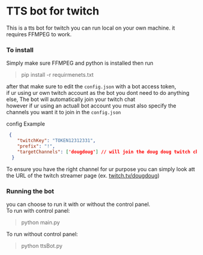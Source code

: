 # TTS bot for twitch
This is a tts bot for twitch you can run local on your own machine. it requires FFMPEG to work.

### To install 
Simply make sure FFMPEG and python is installed then run
>pip install -r requirmenets.txt

after that make sure to edit the `config.json` with a bot access token,\
if ur using ur own twitch account as the bot you dont need to do anything else, The bot will automatically join your twitch chat\
however if ur using an actuall bot account you must also specify the channels you want it to join in the `config.json`

config Example
```json
 {
    "twitchKey": "TOKEN12312331",
    "prefix": "!",
    "targetChannels": ['dougdoug'] // will join the doug doug twitch chat
  }
```


To ensure you have the right channel for ur purpose you can simply look att the URL of the twitch streamer page (ex. [twitch.tv/dougdoug](https://www.twitch.tv/dougdoug))

### Running the bot
you can choose to run it with or without the control panel.\
To run with control panel:
>python main.py

To run without control panel:
>python ttsBot.py
